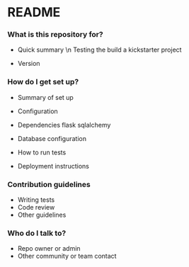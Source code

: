 # README #

### What is this repository for? ###

* Quick summary \n
Testing the build a kickstarter project

* Version


### How do I get set up? ###

* Summary of set up
* Configuration
* Dependencies
flask
sqlalchemy

* Database configuration

* How to run tests
* Deployment instructions

### Contribution guidelines ###

* Writing tests
* Code review
* Other guidelines

### Who do I talk to? ###

* Repo owner or admin
* Other community or team contact
